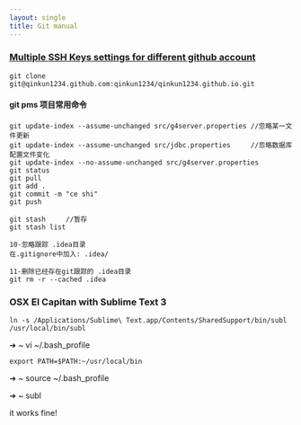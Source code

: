 ```yaml
---
layout: single
title: Git manual
---
```


### [Multiple SSH Keys settings for different github account](https://gist.github.com/jexchan/2351996)

	git clone git@qinkun1234.github.com:qinkun1234/qinkun1234.github.io.git

#### git pms 项目常用命令

	git update-index --assume-unchanged src/g4server.properties //忽略某一文件更新
	git update-index --assume-unchanged src/jdbc.properties     //忽略数据库配置文件变化
	git update-index --no-assume-unchanged src/g4server.properties
	git status
	git pull
	git add .
	git commit -m "ce shi"
	git push

	git stash     //暂存
	git stash list

	10-忽略跟踪 .idea目录
	在.gitignore中加入: .idea/

	11-删除已经存在git跟踪的 .idea目录
	git rm -r --cached .idea

### OSX El Capitan with Sublime Text 3

  	ln -s /Applications/Sublime\ Text.app/Contents/SharedSupport/bin/subl /usr/local/bin/subl

  ➜  ~ vi ~/.bash_profile

  	export PATH=$PATH:~/usr/local/bin

  ➜  ~ source ~/.bash_profile

  ➜  ~ subl

  it works fine!
